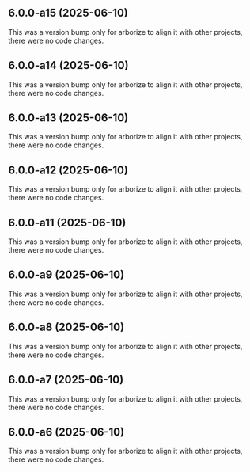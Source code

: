 ## 6.0.0-a15 (2025-06-10)

This was a version bump only for arborize to align it with other projects, there were no code changes.

## 6.0.0-a14 (2025-06-10)

This was a version bump only for arborize to align it with other projects, there were no code changes.

## 6.0.0-a13 (2025-06-10)

This was a version bump only for arborize to align it with other projects, there were no code changes.

## 6.0.0-a12 (2025-06-10)

This was a version bump only for arborize to align it with other projects, there were no code changes.

## 6.0.0-a11 (2025-06-10)

This was a version bump only for arborize to align it with other projects, there were no code changes.

## 6.0.0-a9 (2025-06-10)

This was a version bump only for arborize to align it with other projects, there were no code changes.

## 6.0.0-a8 (2025-06-10)

This was a version bump only for arborize to align it with other projects, there were no code changes.

## 6.0.0-a7 (2025-06-10)

This was a version bump only for arborize to align it with other projects, there were no code changes.

## 6.0.0-a6 (2025-06-10)

This was a version bump only for arborize to align it with other projects, there were no code changes.